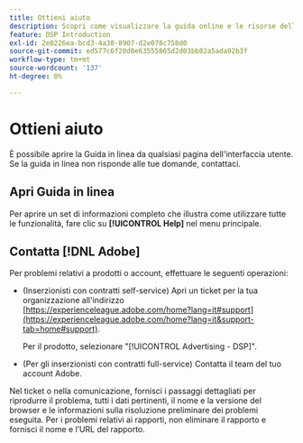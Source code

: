 ```yaml
---
title: Ottieni aiuto
description: Scopri come visualizzare la guida online e le risorse della community e come ottenere supporto tecnico.
feature: DSP Introduction
exl-id: 2e0226ea-bcd3-4a38-8907-d2e078c758d0
source-git-commit: ed577c6f20d0e63555865d2d03bb82a5ada92b3f
workflow-type: tm+mt
source-wordcount: '137'
ht-degree: 0%

---
```


# Ottieni aiuto

È possibile aprire la Guida in linea da qualsiasi pagina dell&#39;interfaccia utente. Se la guida in linea non risponde alle tue domande, contattaci.

## Apri Guida in linea

Per aprire un set di informazioni completo che illustra come utilizzare tutte le funzionalità, fare clic su **[!UICONTROL Help]** nel menu principale.

<!--
## Ask the Adobe Advertising community

Look for answers to your questions in the [Adobe Advertising community forums](https://experienceleaguecommunities.adobe.com/t5/adobe-advertising/ct-p/adobe-advertising-cloud-community).
-->

## Contatta [!DNL Adobe]

Per problemi relativi a prodotti o account, effettuare le seguenti operazioni:

* (Inserzionisti con contratti self-service) Apri un ticket per la tua organizzazione all&#39;indirizzo [https://experienceleague.adobe.com/home?lang=it#support](https://experienceleague.adobe.com/home?lang=it&support-tab=home#support).

  Per il prodotto, selezionare &quot;[!UICONTROL Advertising - DSP]&quot;.

* (Per gli inserzionisti con contratti full-service) Contatta il team del tuo account Adobe.

Nel ticket o nella comunicazione, fornisci i passaggi dettagliati per riprodurre il problema, tutti i dati pertinenti, il nome e la versione del browser e le informazioni sulla risoluzione preliminare dei problemi eseguita. Per i problemi relativi ai rapporti, non eliminare il rapporto e fornisci il nome e l’URL del rapporto.

